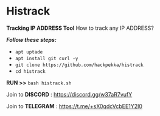 # Histrack 
**Tracking IP ADDRESS Tool**
How to track any IP ADDRESS?

***Follow these steps:***

* `apt uptade`
* `apt install git curl -y`
* `git clone https://github.com/hackpekka/histrack`
* `cd histrack`

**RUN >>** `bash histrack.sh`

Join to **DISCORD**  : https://discord.gg/w37aR7vufY

Join to **TELEGRAM** : https://t.me/+sX0qdcVcbEE1Y2I0
